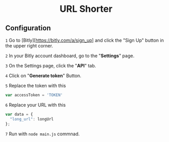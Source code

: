 <h1 align="center">URL Shorter</h1>

## Configuration
`1` Go to [Bitly][https://bitly.com/a/sign_up] and click the "Sign Up" button in the upper right corner.

`2` In your Bitly account dashboard, go to the "**Settings**" page.

`3` On the Settings page, click the "**API**" tab.

`4` Click on "**Generate token**" Button.

`5` Replace the token with this

```js
var accessToken = 'TOKEN'
```

`6` Replace your URL with this
```js
var data = {
  "long_url": longUrl
};
```

`7` Run with `node main.js` commnad.
